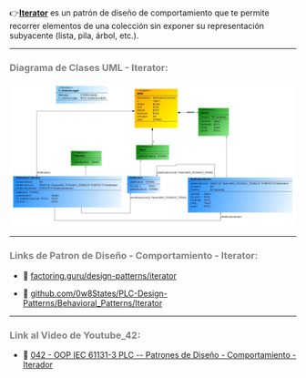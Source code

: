 👉[**Iterator**](https://refactoring.guru/es/design-patterns/iterator) es un patrón de diseño de comportamiento que te permite recorrer elementos de una colección sin exponer su representación subyacente (lista, pila, árbol, etc.).
***
### <span style="color:grey">Diagrama de Clases UML - Iterator:</span>

![Design_Pattern_Behavioral_Iterator](../../imagenes/Design_Pattern_Behavioral_Iterator.JPG)
***
### <span style="color:grey">Links de Patron de Diseño - Comportamiento - Iterator:</span>

- 🔗 [factoring.guru/design-patterns/iterator](https://refactoring.guru/es/design-patterns/iterator)

- 🔗 [github.com/0w8States/PLC-Design-Patterns/Behavioral_Patterns/Iterator](https://github.com/0w8States/PLC-Design-Patterns/tree/master/Behavioral_Patterns/Iterator)
***
### <span style="color:grey">Link al Video de Youtube_42:</span>
- 🔗 [042 - OOP IEC 61131-3 PLC -- Patrones de Diseño - Comportamiento - Iterador](https://youtu.be/tMLr9EWJYU4)